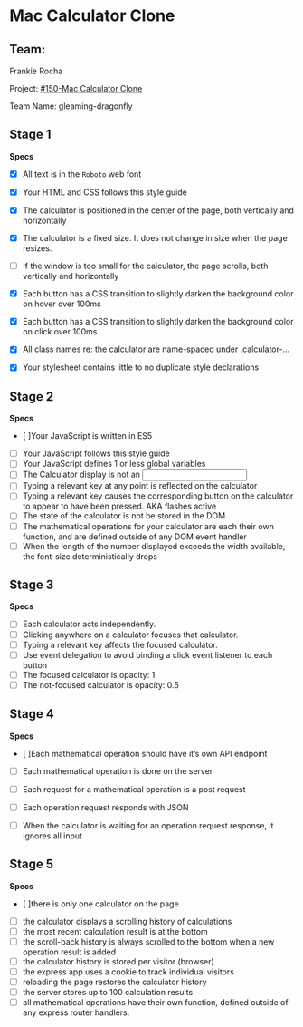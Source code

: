 #  Mac Calculator Clone
## Team:

Frankie Rocha

Project: [#150-Mac Calculator Clone](http://jsdev.learnersguild.org/goals/150-Mac_Calculator_Clone.html)

Team Name: gleaming-dragonfly

## Stage 1

**Specs**

 - [x] All text is in the `Roboto` web font
 - [x]  Your HTML and CSS follows this style guide
 - [x]  The calculator is positioned in the center of the page, both vertically and horizontally
 - [x]  The calculator is a fixed size. It does not change in size when the page resizes.
 - [ ]  If the window is too small for the calculator, the page scrolls, both vertically and horizontally
 - [x]  Each button has a CSS transition to slightly darken the background color on hover over 100ms
 - [x]  Each button has a CSS transition to slightly darken the background color on click over 100ms
 - [x]  All class names re: the calculator are name-spaced under .calculator-…
 - [x]  Your stylesheet contains little to no duplicate style declarations


## Stage 2

**Specs**

- [ ]Your JavaScript is written in ES5
- [ ] Your JavaScript follows this style guide
- [ ] Your JavaScript defines 1 or less global variables
- [ ] The Calculator display is not an <input>
- [ ] Typing a relevant key at any point is reflected on the calculator
- [ ] Typing a relevant key causes the corresponding button on the calculator to appear to have been pressed. AKA flashes active
- [ ] The state of the calculator is not be stored in the DOM
- [ ] The mathematical operations for your calculator are each their own function, and are defined outside of any DOM event handler
- [ ] When the length of the number displayed exceeds the width available, the font-size deterministically drops

## Stage 3
**Specs**

- [ ] Each calculator acts independently.
- [ ] Clicking anywhere on a calculator focuses that calculator.
- [ ] Typing a relevant key affects the focused calculator.
- [ ] Use event delegation to avoid binding a click event listener to each button
- [ ] The focused calculator is opacity: 1
- [ ] The not-focused calculator is opacity: 0.5

## Stage 4
**Specs**
- [ ]Each mathematical operation should have it’s own API endpoint
- [ ] Each mathematical operation is done on the server
- [ ] Each request for a mathematical operation is a post request
- [ ] Each operation request responds with JSON
- [ ] When the calculator is waiting for an operation request response, it ignores all input


## Stage 5
**Specs**
- [ ]there is only one calculator on the page
- [ ] the calculator displays a scrolling history of calculations
- [ ] the most recent calculation result is at the bottom
- [ ] the scroll-back history is always scrolled to the bottom when a new operation result is added
- [ ] the calculator history is stored per visitor (browser)
- [ ] the express app uses a cookie to track individual visitors
- [ ] reloading the page restores the calculator history
- [ ] the server stores up to 100 calculation results
- [ ] all mathematical operations have their own function, defined outside of any express router handlers.
